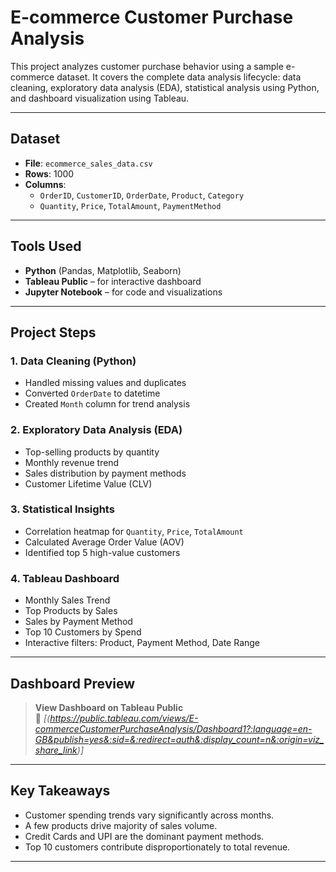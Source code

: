 #  E-commerce Customer Purchase Analysis

This project analyzes customer purchase behavior using a sample e-commerce dataset. It covers the complete data analysis lifecycle: data cleaning, exploratory data analysis (EDA), statistical analysis using Python, and dashboard visualization using Tableau.

---

##  Dataset

- **File**: `ecommerce_sales_data.csv`
- **Rows**: 1000
- **Columns**:
  - `OrderID`, `CustomerID`, `OrderDate`, `Product`, `Category`
  - `Quantity`, `Price`, `TotalAmount`, `PaymentMethod`

---

##  Tools Used

- **Python** (Pandas, Matplotlib, Seaborn)
- **Tableau Public** – for interactive dashboard
- **Jupyter Notebook** – for code and visualizations

---

##  Project Steps

### 1. Data Cleaning (Python)
- Handled missing values and duplicates
- Converted `OrderDate` to datetime
- Created `Month` column for trend analysis

### 2. Exploratory Data Analysis (EDA)
- Top-selling products by quantity
- Monthly revenue trend
- Sales distribution by payment methods
- Customer Lifetime Value (CLV)

### 3. Statistical Insights
- Correlation heatmap for `Quantity`, `Price`, `TotalAmount`
- Calculated Average Order Value (AOV)
- Identified top 5 high-value customers

### 4. Tableau Dashboard
-  Monthly Sales Trend  
-  Top Products by Sales  
-  Sales by Payment Method  
-  Top 10 Customers by Spend  
- Interactive filters: Product, Payment Method, Date Range

---

##  Dashboard Preview

> **View Dashboard on Tableau Public**  
🔗 *[(https://public.tableau.com/views/E-commerceCustomerPurchaseAnalysis/Dashboard1?:language=en-GB&publish=yes&:sid=&:redirect=auth&:display_count=n&:origin=viz_share_link)]*

---

##  Key Takeaways

- Customer spending trends vary significantly across months.
- A few products drive majority of sales volume.
- Credit Cards and UPI are the dominant payment methods.
- Top 10 customers contribute disproportionately to total revenue.

---
